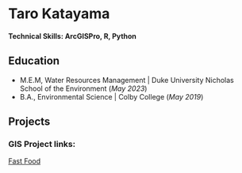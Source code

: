 # Taro Katayama

#### Technical Skills: ArcGISPro, R, Python

## Education						       		
- M.E.M, Water Resources Management	| Duke University Nicholas School of the Environment (_May 2023_)	 			        		
- B.A., Environmental Science | Colby College (_May 2019_)

## Projects
### GIS Project links:
[Fast Food](https://storymaps.arcgis.com/stories/8902d7ea4fd34bf3b7079dd8e9df9931)

